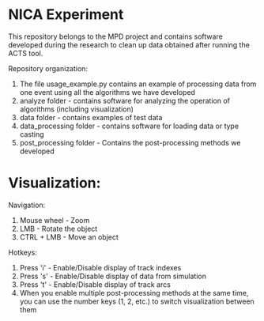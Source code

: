 # NICA Experiment

This repository belongs to the MPD project and contains software developed during the research
to clean up data obtained after running the ACTS tool.

Repository organization:
1) The file usage_example.py contains an example of processing data from one event using all the algorithms we have developed
2) analyze folder - contains software for analyzing the operation of algorithms (including visualization)
3) data folder - contains examples of test data
4) data_processing folder - contains software for loading data or type casting
5) post_processing folder - Contains the post-processing methods we developed

# Visualization:
Navigation:
1) Mouse wheel - Zoom
2) LMB - Rotate the object
3) CTRL + LMB - Move an object

Hotkeys:
1) Press 'i' - Enable/Disable display of track indexes
2) Press 's' - Enable/Disable display of data from simulation
3) Press 't' - Enable/Disable display of track arcs
4) When you enable multiple post-processing methods at the same time, you can use the number keys (1, 2, etc.) to switch visualization between them